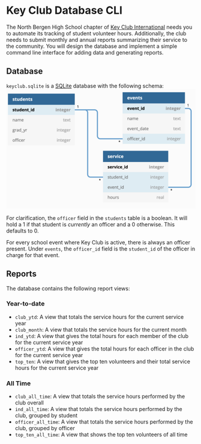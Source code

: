 # Key Club Database CLI

The North Bergen High School chapter of [Key Club International](https://www.keyclub.org/) needs you to automate
its tracking of student volunteer hours. Additionally, the club needs to submit monthly and annual reports summarizing their service to the community. You will design the database and implement a simple command line interface for adding data and generating reports.

## Database
`keyclub.sqlite` is a [SQLite](https://sqlite.org) database with the following schema:
![keyclub.sqlite schema](img/kc_schema.png)

For clarification, the `officer` field in the `students` table is a boolean. It will hold a 1 if that student is *currently* an officer and a 0 otherwise. This defaults to 0.

For every school event where Key Club is active, there is always an officer present. Under `events`, the `officer_id` field is the `student_id` of the officer in charge for that event.

## Reports
The database contains the following report views:
### Year-to-date
- `club_ytd`: A view that totals the service hours for the current service year
- `club_month`: A view that totals the service hours for the current month 
- `ind_ytd`: A view that gives the total hours for each member of the club for the current service year
- `officer_ytd`: A view that gives the total hours for each officer in the club for the current service year
- `top_ten`: A view that gives the top ten volunteers and their total service hours for the current service year
### All Time
- `club_all_time`: A view that totals the service hours performed by the club overall
- `ind_all_time`: A view that totals the service hours performed by the club, grouped by student
- `officer_all_time`: A view that totals the service hours performed by the club, grouped by officer
- `top_ten_all_time`: A view that shows the top ten volunteers of all time
